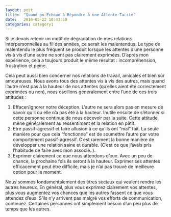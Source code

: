 ```yaml
---
layout: post
title:  "Quand on Echoue à Répondre à une Attente Tacite"
date:   2016-05-22 10:43:50
categories: category1
---
```


Si je devais retenir un motif de dégradation de mes relations interpersonnelles au fil des années, ce serait les malentendus. Le type de malentendu le plus fréquent se produit lorsque les attentes d’une personne vis à vis d’une autre ne sont pas clairement exprimées. D’après mon expérience, cela a toujours produit le même résultat : incompréhension, frustration et peine.

Cela peut aussi bien concerner nos relations de travail, amicales et bien sûr amoureuses. Nous avons tous des attentes vis à vis des autres, mais quand l’autre n’est pas à la hauteur de nos attentes (qu’elles aient été correctement exprimées ou non), nous oscillons généralement entre l’une de ces trois attitudes :

1. Effacer/ignorer notre déception. L’autre ne sera alors pas en mesure de savoir qu’il ou elle n’a pas été à la hauteur. Inutile ensuite de s’étonner si cette personne continue de nous décevoir par la suite. Cette attitude mène généralement au ressentiment et la relation en pâtit.
2. Etre passif-agressif et faire allusion à ce qu’ils ont “mal” fait. La seule manière pour que cela “fonctionne” est de soumettre l’autre par votre comportement passif-agressif. C’est rarement la bonne manière de développer une relation saine et durable. (C’est ce que j’avais pris l’habitude de faire avec mon associé..).
3. Exprimer clairement ce que nous attendons d’eux. Avec un peu de chance, la prochaine fois ils seront à la hauteur. Exprimer ses attentes efficacement peut être difficile, mais je n’ai pas trouvé de meilleure option pour le moment.

Nous sommes fondamentalement des êtres sociaux qui veulent rendre les autres heureux. En général, plus vous exprimez clairement vos attentes, plus vous augmentez vos chances que les autres fassent ce que vous attendez d’eux. S’ils n’y arrivent pas malgré vos efforts de communication, continuez. Certaines personnes ont simplement besoin d’un peu plus de temps que les autres.
